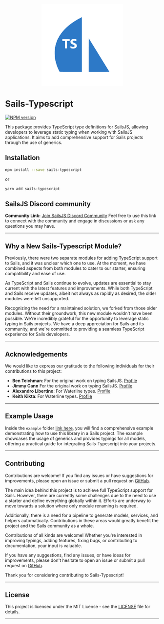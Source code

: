 <p align="center">
  <img src="./example/assets/images/starter_logo.png" alt="sails-typescript-starter">
</p>

# Sails-Typescript

<span class="badge-npmversion"><a href="https://npmjs.org/package/sails-typescript" title="View this project on NPM"><img src="https://img.shields.io/npm/v/sails-typescript.svg" alt="NPM version" /></a></span>

This package provides TypeScript type definitions for SailsJS, allowing developers to leverage static typing when working with SailsJS applications. It aims to add comprehensive support for Sails projects through the use of generics.

## Installation

```bash
npm install --save sails-typescript
```

or

```bash
yarn add sails-typescript
```



## SailsJS Discord community
**Community Link:** [Join SailsJS Discord Community](https://discord.gg/VDH2yT6C)
Feel free to use this link to connect with the community and engage in discussions or ask any questions you may have.

---

## Why a New Sails-Typescript Module?

Previously, there were two separate modules for adding TypeScript support to Sails, and it was unclear which one to use. At the moment, we have combined aspects from both modules to cater to our starter, ensuring compatibility and ease of use.

As TypeScript and Sails continue to evolve, updates are essential to stay current with the latest features and improvements. While both TypeScript and Sails receive updates, albeit not always as rapidly as desired, the older modules were left unsupported.

Recognizing the need for a maintained solution, we forked from those older modules. Without their groundwork, this new module wouldn't have been possible. We're incredibly grateful for the opportunity to leverage static typing in Sails projects. We have a deep appreciation for Sails and its community, and we're committed to providing a seamless TypeScript experience for Sails developers.

--- 

## Acknowledgements

We would like to express our gratitude to the following individuals for their contributions to this project:

- **Ben Teichman**: For the original work on typing SailsJS. [Profile](https://github.com/effervescentia)
- **Jimmy Cann** For the original work on typing SailsJS. [Profile](https://github.com/yjimk)
- **Alexandro Libertino**: For Waterline types. [Profile](https://github.com/arvitaly)
- **Keith Kikta**:  For Waterline types. [Profile](https://github.com/newbish)

---

## Example Usage

Inside the `example` folder [link here](https://github.com/sails-adminpanel/sails-typescript/blob/master/example), you will find a comprehensive example demonstrating how to use this library in a Sails project. The example showcases the usage of generics and provides typings for all models, offering a practical guide for integrating Sails-Typescript into your projects.

---

## Contributing

Contributions are welcome! If you find any issues or have suggestions for improvements, please open an issue or submit a pull request on [GitHub](https://github.com/sails-adminpanel/sails-typescript).

The main idea behind this project is to achieve full TypeScript support for Sails. However, there are currently some challenges due to the need to use a starter and define everything globally within it. Efforts are underway to move towards a solution where only module renaming is required.

Additionally, there is a need for a pipeline to generate models, services, and helpers automatically. Contributions in these areas would greatly benefit the project and the Sails community as a whole.

Contributions of all kinds are welcome! Whether you're interested in improving typings, adding features, fixing bugs, or contributing to documentation, your input is valuable.

If you have any suggestions, find any issues, or have ideas for improvements, please don't hesitate to open an issue or submit a pull request on [GitHub](https://github.com/sails-adminpanel/sails-typescript).

Thank you for considering contributing to Sails-Typescript!

--- 

## License

This project is licensed under the MIT License - see the [LICENSE](LICENSE) file for details.

---